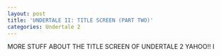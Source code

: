 ```yaml
---
layout: post
title: 'UNDERTALE II: TITLE SCREEN (PART TWO)'
categories: Undertale 2
---
```

MORE STUFF ABOUT THE TITLE SCREEN OF UNDERTALE 2 YAHOO!! I 
<!--stackedit_data:
eyJoaXN0b3J5IjpbMTg2NTE4ODgxMV19
-->